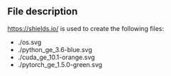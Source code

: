 ## File description

<https://shields.io/> is used to create the following files:

- ./os.svg
- ./python_ge_3.6-blue.svg
- ./cuda_ge_10.1-orange.svg
- ./pytorch_ge_1.5.0-green.svg
